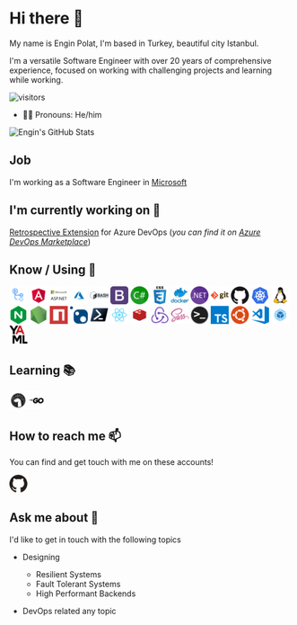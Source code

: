 # Hi there 👋

My name is Engin Polat, I'm based in Turkey, beautiful city Istanbul.

I'm a versatile Software Engineer with over 20 years of comprehensive experience, focused on working with challenging projects and learning while working.

![visitors](https://img.shields.io/badge/dynamic/json?color=informational&label=visitor%20count&query=value&url=https%3A%2F%2Fapi.countapi.xyz%2Fhit%2Fpolatengin.polatengin%2Freadme)

- 🙋‍♂️ Pronouns: He/him

![Engin's GitHub Stats](https://github-readme-stats.vercel.app/api?username=polatengin&show_icons=true)

## Job

I'm working as a Software Engineer in [Microsoft](https://github.com/microsoft)

## I'm currently working on 🔭

[Retrospective Extension](https://github.com/microsoft/vsts-extension-retrospectives) for Azure DevOps (_you can find it on [Azure DevOps Marketplace](https://marketplace.visualstudio.com/items?itemName=ms-devlabs.team-retrospectives)_)

## Know / Using 🧠

<img src="https://github.com/github/explore/blob/master/topics/actions/actions.png?raw=true" height="32" /> <img src="https://github.com/github/explore/blob/master/topics/angular/angular.png?raw=true" height="32" /> <img src="https://github.com/github/explore/blob/master/topics/aspnet/aspnet.png?raw=true" height="32" /> <img src="https://github.com/github/explore/blob/master/topics/azure/azure.png?raw=true" height="32" /> <img src="https://github.com/github/explore/blob/master/topics/bash/bash.png?raw=true" height="32" /> <img src="https://github.com/github/explore/blob/master/topics/bootstrap/bootstrap.png?raw=true" height="32" /> <img src="https://github.com/github/explore/blob/master/topics/csharp/csharp.png?raw=true" height="32" /> <img src="https://github.com/github/explore/blob/master/topics/css/css.png?raw=true" height="32" /> <img src="https://github.com/github/explore/blob/master/topics/docker/docker.png?raw=true" height="32" /> <img src="https://github.com/github/explore/blob/master/topics/dotnet/dotnet.png?raw=true" height="32" /> <img src="https://github.com/github/explore/blob/master/topics/git/git.png?raw=true" height="32" /> <img src="https://github.com/github/explore/blob/master/topics/github/github.png?raw=true" height="32" /> <img src="https://github.com/github/explore/blob/master/topics/kubernetes/kubernetes.png?raw=true" height="32" /> <img src="https://github.com/github/explore/blob/master/topics/linux/linux.png?raw=true" height="32" /> <img src="https://github.com/github/explore/blob/master/topics/nginx/nginx.png?raw=true" height="32" /> <img src="https://github.com/github/explore/blob/master/topics/nodejs/nodejs.png?raw=true" height="32" /> <img src="https://github.com/github/explore/blob/master/topics/npm/npm.png?raw=true" height="32" /> <img src="https://github.com/github/explore/blob/master/topics/nuget/nuget.png?raw=true" height="32" /> <img src="https://github.com/github/explore/blob/master/topics/powershell/powershell.png?raw=true" height="32" /> <img src="https://github.com/github/explore/blob/master/topics/react/react.png?raw=true" height="32" /> <img src="https://github.com/github/explore/blob/master/topics/redis/redis.png?raw=true" height="32" /> <img src="https://github.com/github/explore/blob/master/topics/redux/redux.png?raw=true" height="32" /> <img src="https://github.com/github/explore/blob/master/topics/sass/sass.png?raw=true" height="32" /> <img src="https://github.com/github/explore/blob/master/topics/terminal/terminal.png?raw=true" height="32" /> <img src="https://github.com/github/explore/blob/master/topics/typescript/typescript.png?raw=true" height="32" /> <img src="https://github.com/github/explore/blob/master/topics/ubuntu/ubuntu.png?raw=true" height="32" /> <img src="https://github.com/github/explore/blob/master/topics/visual-studio-code/visual-studio-code.png?raw=true" height="32" /> <img src="https://github.com/github/explore/blob/master/topics/webpack/webpack.png?raw=true" height="32" /> <img src="https://github.com/github/explore/blob/master/topics/yaml/yaml.png?raw=true" height="32" />

## Learning 📚

<img src="https://github.com/github/explore/blob/master/topics/deno/deno.png?raw=true" height="32" /><img src="https://github.com/github/explore/blob/master/topics/go/go.png?raw=true" height="32" />

## How to reach me 📫

You can find and get touch with me on these accounts!

[<img src="https://github.com/github/explore/blob/master/topics/github-api/github-api.png?raw=true" height="32" />](https://github.com/polatengin)

## Ask me about 💬

I'd like to get in touch with the following topics

- Designing
  - Resilient Systems
  - Fault Tolerant Systems
  - High Performant Backends

- DevOps related any topic
